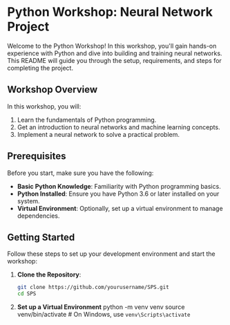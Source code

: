 # Python Workshop: Neural Network Project

Welcome to the Python Workshop! In this workshop, you'll gain hands-on experience with Python and dive into building and training neural networks. This README will guide you through the setup, requirements, and steps for completing the project.

## Workshop Overview

In this workshop, you will:
1. Learn the fundamentals of Python programming.
2. Get an introduction to neural networks and machine learning concepts.
3. Implement a neural network to solve a practical problem.

## Prerequisites

Before you start, make sure you have the following:

- **Basic Python Knowledge**: Familiarity with Python programming basics.
- **Python Installed**: Ensure you have Python 3.6 or later installed on your system.
- **Virtual Environment**: Optionally, set up a virtual environment to manage dependencies.

## Getting Started

Follow these steps to set up your development environment and start the workshop:

1. **Clone the Repository**:
   ```bash
   git clone https://github.com/yourusername/SPS.git
   cd SPS
2. **Set up a Virtual Environment**
    python -m venv venv
    source venv/bin/activate  # On Windows, use `venv\Scripts\activate`


